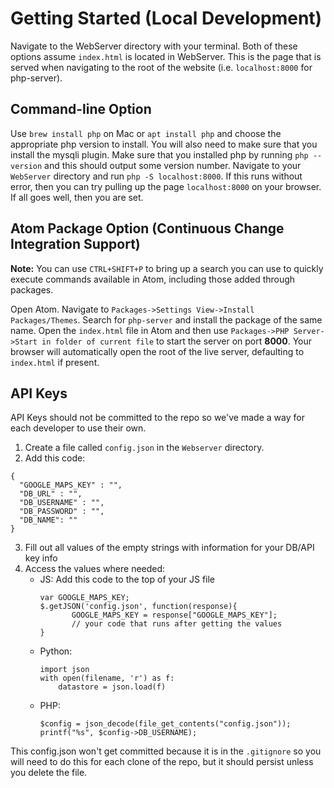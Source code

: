 # Getting Started (Local Development)
Navigate to the WebServer directory with your terminal. Both of these options
assume `index.html` is located in WebServer. This is the page that is served
when navigating to the root of the website (i.e. `localhost:8000` for php-server).

## Command-line Option
Use `brew install php` on Mac or `apt install php` and choose the appropriate php version to install.  You will also need to make sure that you install the mysqli plugin.  Make sure that you installed php by running `php --version` and this should output some version number.  Navigate to your `WebServer` directory and run `php -S localhost:8000`.  If this runs without error, then you can try pulling up the page `localhost:8000` on your browser.  If all goes well, then you are set.

## Atom Package Option (Continuous Change Integration Support)
__Note:__ You can use `CTRL+SHIFT+P` to bring up a search you can use to quickly
execute commands available in Atom, including those added through packages.

Open Atom. Navigate to `Packages->Settings View->Install Packages/Themes`.
Search for `php-server` and install the package of the same name.
Open the `index.html` file in Atom and then use `Packages->PHP Server->Start in folder of current file` to
start the server on port __8000__. Your browser will automatically open the root
of the live server, defaulting to `index.html` if present.


## API Keys
API Keys should not be committed to the repo so  we've made a way for each developer to use their own.
1. Create a file called `config.json` in the `Webserver` directory.
2. Add this code:
```
{
  "GOOGLE_MAPS_KEY" : "",
  "DB_URL" : "",
  "DB_USERNAME" : "",
  "DB_PASSWORD" : "",
  "DB_NAME": ""
}
```
3. Fill out all values of the empty strings with information for your DB/API key info
4. Access the values where needed:
    * JS: Add this code to the top of your JS file
        ```
        var GOOGLE_MAPS_KEY;
        $.getJSON('config.json', function(response){
               GOOGLE_MAPS_KEY = response["GOOGLE_MAPS_KEY"];
               // your code that runs after getting the values
        }
        ```
    * Python:
       ```
       import json
       with open(filename, 'r') as f:
           datastore = json.load(f)
       ```
    * PHP:
      ```
      $config = json_decode(file_get_contents("config.json"));
      printf("%s", $config->DB_USERNAME);
      ```
This config.json won't get committed because it is in the `.gitignore` so you will need to do this for each clone of the repo, but it should persist unless you delete the file.
